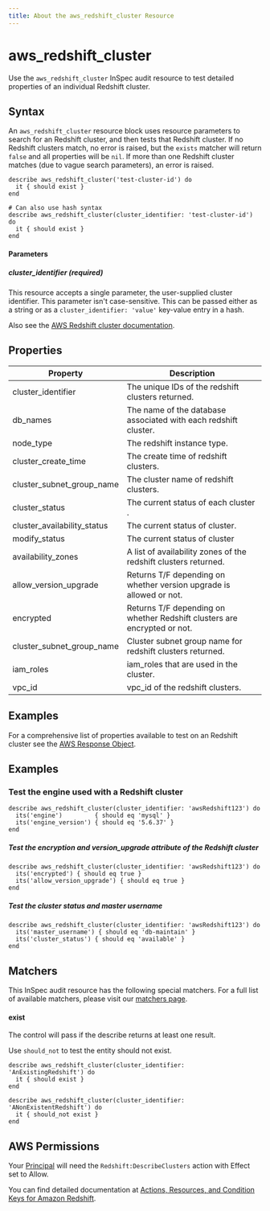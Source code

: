 ```yaml
---
title: About the aws_redshift_cluster Resource
---
```


# aws\_redshift\_cluster

Use the `aws_redshift_cluster` InSpec audit resource to test detailed properties of an individual Redshift cluster.


## Syntax

An `aws_redshift_cluster` resource block uses resource parameters to search for an Redshift cluster, and then tests that Redshift cluster.  If no Redshift clusters match, no error is raised, but the `exists` matcher will return `false` and all properties will be `nil`.  If more than one Redshift cluster matches (due to vague search parameters), an error is raised.

    describe aws_redshift_cluster('test-cluster-id') do
      it { should exist }
    end

    # Can also use hash syntax
    describe aws_redshift_cluster(cluster_identifier: 'test-cluster-id') do
      it { should exist }
    end

#### Parameters

##### cluster\_identifier _(required)_

This resource accepts a single parameter, the user-supplied cluster identifier. This parameter isn't case-sensitive.
This can be passed either as a string or as a `cluster_identifier: 'value'` key-value entry in a hash.

Also see the [AWS Redshift cluster documentation](https://docs.aws.amazon.com/AWSCloudFormation/latest/UserGuide/aws-resource-redshift-cluster.html).

## Properties
|Property                     | Description|
| ---                         | --- |
|cluster\_identifier    | The unique IDs of the redshift clusters returned. |
|db\_names   | The name of the database associated with each redshift cluster. | 
|node\_type    | The redshift instance type. |
|cluster\_create\_time    | The create time of redshift clusters. | 
|cluster\_subnet\_group\_name    | The cluster name of redshift clusters. |
|cluster\_status   | The current status of each cluster . | 
|cluster\_availability\_status    | The current status of cluster. |
|modify\_status    | The current status of cluster | 
|availability\_zones    | A list of availability zones of the redshift clusters returned.  |
|allow_version_upgrade  | Returns T/F depending on whether version upgrade is allowed or not. | 
|encrypted   |  Returns T/F depending on whether Redshift clusters are encrypted or not. |
|cluster_subnet_group_name   | Cluster subnet group name for redshift clusters returned.  |
|iam\_roles  | iam_roles that are used in the cluster. | 
|vpc\_id  | vpc_id of the redshift clusters. |     
## Examples

For a comprehensive list of properties available to test on an Redshift cluster see the [AWS Response Object](https://docs.aws.amazon.com/sdk-for-ruby/v3/api/Aws/Redshift/Client.html#describe_clusters-instance_method.html).

## Examples

### Test the engine used with a Redshift cluster

    describe aws_redshift_cluster(cluster_identifier: 'awsRedshift123') do
      its('engine')         { should eq 'mysql' }
      its('engine_version') { should eq '5.6.37' }
    end

##### Test the encryption and version_upgrade attribute of the Redshift cluster

    describe aws_redshift_cluster(cluster_identifier: 'awsRedshift123') do
      its('encrypted') { should eq true }
      its('allow_version_upgrade') { should eq true }
    end

##### Test the cluster status and master username
    describe aws_redshift_cluster(cluster_identifier: 'awsRedshift123') do
      its('master_username') { should eq 'db-maintain' }
      its('cluster_status') { should eq 'available' }
    end



## Matchers

This InSpec audit resource has the following special matchers. For a full list of available matchers, please visit our [matchers page](https://www.inspec.io/docs/reference/matchers/).

#### exist

The control will pass if the describe returns at least one result.

Use `should_not` to test the entity should not exist.

    describe aws_redshift_cluster(cluster_identifier: 'AnExistingRedshift') do
      it { should exist }
    end

    describe aws_redshift_cluster(cluster_identifier: 'ANonExistentRedshift') do
      it { should_not exist }
    end

## AWS Permissions

Your [Principal](https://docs.aws.amazon.com/IAM/latest/UserGuide/intro-structure.html#intro-structure-principal) will need the `Redshift:DescribeClusters` action with Effect set to Allow.

You can find detailed documentation at [Actions, Resources, and Condition Keys for Amazon Redshift](https://docs.aws.amazon.com/IAM/latest/UserGuide/list_amazonRedshift.html).
